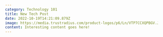 ```yaml
---
category: Technology 101
title: New Tech Post
date: 2022-10-19T14:21:09.879Z
image: https://media.trustradius.com/product-logos/p6/Ln/VTP7CCXQPBGV.JPEG
content: Interesting content goes here!
---
```

